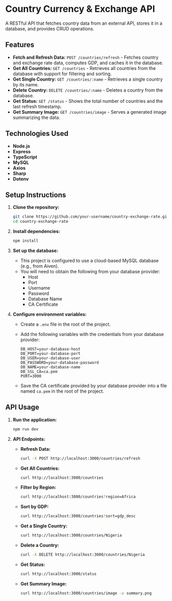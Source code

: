 # Country Currency & Exchange API

A RESTful API that fetches country data from an external API, stores it in a database, and provides CRUD operations.

## Features

- **Fetch and Refresh Data:** `POST /countries/refresh` - Fetches country and exchange rate data, computes GDP, and caches it in the database.
- **Get All Countries:** `GET /countries` - Retrieves all countries from the database with support for filtering and sorting.
- **Get Single Country:** `GET /countries/:name` - Retrieves a single country by its name.
- **Delete Country:** `DELETE /countries/:name` - Deletes a country from the database.
- **Get Status:** `GET /status` - Shows the total number of countries and the last refresh timestamp.
- **Get Summary Image:** `GET /countries/image` - Serves a generated image summarizing the data.

## Technologies Used

- **Node.js**
- **Express**
- **TypeScript**
- **MySQL**
- **Axios**
- **Sharp**
- **Dotenv**

## Setup Instructions

1.  **Clone the repository:**

    ```bash
    git clone https://github.com/your-username/country-exchange-rate.git
    cd country-exchange-rate
    ```

2.  **Install dependencies:**

    ```bash
    npm install
    ```

3.  **Set up the database:**

    - This project is configured to use a cloud-based MySQL database (e.g., from Aiven).
    - You will need to obtain the following from your database provider:
      - Host
      - Port
      - Username
      - Password
      - Database Name
      - CA Certificate

4.  **Configure environment variables:**

    - Create a `.env` file in the root of the project.
    - Add the following variables with the credentials from your database provider:

      ```
      DB_HOST=your-database-host
      DB_PORT=your-database-port
      DB_USER=your-database-user
      DB_PASSWORD=your-database-password
      DB_NAME=your-database-name
      DB_SSL_CA=ca.pem
      PORT=3000
      ```

    - Save the CA certificate provided by your database provider into a file named `ca.pem` in the root of the project.


## API Usage

1.  **Run the application:**

    ```bash
    npm run dev
    ```

2.  **API Endpoints:**

    - **Refresh Data:**

      ```bash
      curl -X POST http://localhost:3000/countries/refresh
      ```

    - **Get All Countries:**

      ```bash
      curl http://localhost:3000/countries
      ```

    - **Filter by Region:**

      ```bash
      curl http://localhost:3000/countries?region=Africa
      ```

    - **Sort by GDP:**

      ```bash
      curl http://localhost:3000/countries?sort=gdp_desc
      ```

    - **Get a Single Country:**

      ```bash
      curl http://localhost:3000/countries/Nigeria
      ```

    - **Delete a Country:**

      ```bash
      curl -X DELETE http://localhost:3000/countries/Nigeria
      ```

    - **Get Status:**

      ```bash
      curl http://localhost:3000/status
      ```

    - **Get Summary Image:**

      ```bash
      curl http://localhost:3000/countries/image -o summary.png
      ```
